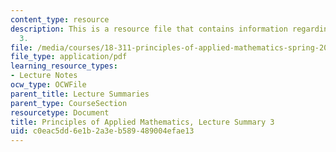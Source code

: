 ```yaml
---
content_type: resource
description: This is a resource file that contains information regarding lecture summary
  3.
file: /media/courses/18-311-principles-of-applied-mathematics-spring-2014/c0eac5dd6e1b2a3eb589489004efae13_MIT18_311S14_Lecture3.pdf
file_type: application/pdf
learning_resource_types:
- Lecture Notes
ocw_type: OCWFile
parent_title: Lecture Summaries
parent_type: CourseSection
resourcetype: Document
title: Principles of Applied Mathematics, Lecture Summary 3
uid: c0eac5dd-6e1b-2a3e-b589-489004efae13
---
```

